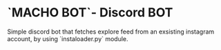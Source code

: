 <h1>`MACHO BOT`- Discord BOT</h1>

<p> Simple discord bot that fetches explore feed from an exsisting instagram account, by using `instaloader.py` module.</p>
